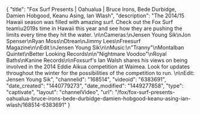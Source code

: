 {
    "title": "Fox Surf Presents | Oahualua | Bruce Irons, Bede Durbidge, Damien Hobgood, Keanu Asing, Ian Wlash",
    "description": "The 2014\/15 Hawaii season was filled with amazing surf. Check out the Fox Surf team\u2019s time in Hawaii this year and see how they are pushing the limits every time they hit the water. \n\nCameras:\nJensen Young Sik\nJon Spenser\nRyan Moss\nDtrean\nJimmy Lees\nFreesurf Magazine\n\nEdit:\nJensen Young Sik\n\nMusic:\n\"Tranny\"\nMontalban Quintet\nBetter Looking Records\n\n\"Nightmare Voodoo\"\nRoyal Baths\nKanine Records\n\nFoxsurf's Ian Walsh shares his views on being involved in the 2014 Eddie Aikua competition at Waimea. Look for updates throughout the winter for the possibilities of the competition to run. \n\nEdit: Jensen Young Sik",
    "channelid": "168514",
    "videoid": "6383691",
    "date_created": "1440779273",
    "date_modified": "1449277858",
    "type": "captivate",
    "layout": "channelVideo",
    "url": "\/fox\/fox-surf-presents-oahualua-bruce-irons-bede-durbidge-damien-hobgood-keanu-asing-ian-wlash\/168514-6383691"
}